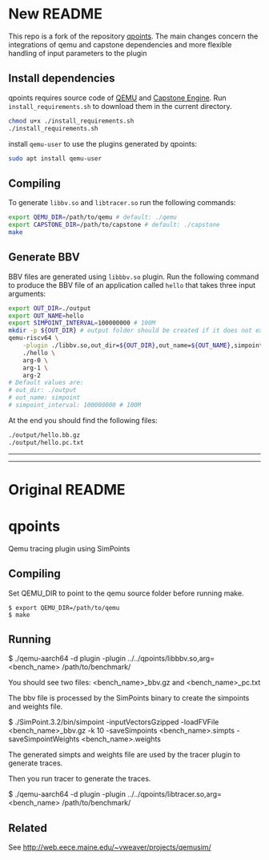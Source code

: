 # New README

This repo is a fork of the repository [qpoints](https://github.com/pranith/qpoints/tree/master).
The main changes concern the integrations of qemu and capstone dependencies and more flexible handling of input parameters to the plugin

## Install dependencies
qpoints requires source code of [QEMU](https://github.com/qemu/qemu) and [Capstone Engine](https://github.com/capstone-engine/capstone). Run ```install_requirements.sh``` to download them in the current directory.
```bash
chmod u+x ./install_requirements.sh
./install_requirements.sh
```
install ```qemu-user``` to use the plugins generated by qpoints: 
```bash
sudo apt install qemu-user
```


## Compiling
To generate ```libbv.so``` and ```libtracer.so``` run the following commands:
```bash 
export QEMU_DIR=/path/to/qemu # default: ./qemu
export CAPSTONE_DIR=/path/to/capstone # default: ./capstone
make
```

## Generate BBV
BBV files are generated using ```libbbv.so``` plugin. Run the following command to produce the BBV file of an application called ```hello``` that takes three input arguments:
```bash 
export OUT_DIR=./output
export OUT_NAME=hello
export SIMPOINT_INTERVAL=100000000 # 100M
mkdir -p ${OUT_DIR} # output folder should be created if it does not exist
qemu-riscv64 \
    -plugin ./libbv.so,out_dir=${OUT_DIR},out_name=${OUT_NAME},simpoint_interval=${SIMPOINT_INTERVAL} \
    ./hello \
    arg-0 \
    arg-1 \
    arg-2
# Default values are:
# out_dir: ./output
# out_name: simpoint
# simpoint_interval: 100000000 # 100M
```
At the end you should find the following files:
```bash 
./output/hello.bb.gz
./output/hello.pc.txt
```
---
---

# Original README
# qpoints
Qemu tracing plugin using SimPoints

Compiling
---
Set QEMU_DIR to point to the qemu source folder before running make.

```
$ export QEMU_DIR=/path/to/qemu
$ make
```

Running
---

$ ./qemu-aarch64 -d plugin -plugin ../../qpoints/libbbv.so,arg=<bench_name> /path/to/benchmark/

You should see two files: <bench_name>_bbv.gz and <bench_name>_pc.txt

The bbv file is processed by the SimPoints binary to create the simpoints and
weights file.

$ ./SimPoint.3.2/bin/simpoint -inputVectorsGzipped -loadFVFile <bench_name>_bbv.gz -k 10 -saveSimpoints <bench_name>.simpts  -saveSimpointWeights <bench_name>.weights

The generated simpts and weights file are used by the tracer plugin to generate
traces.

Then you run tracer to generate the traces.

$ ./qemu-aarch64 -d plugin -plugin ../../qpoints/libtracer.so,arg=<bench_name> /path/to/benchmark/

Related
---

See http://web.eece.maine.edu/~vweaver/projects/qemusim/

